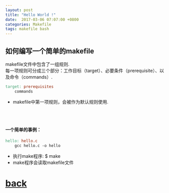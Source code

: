 ```yaml
---
layout: post
title: "Hello World !"
date:  2017-03-06 07:07:00 +0800
categories: Makefile
tags: makefile bash
---
```


## 如何编写一个简单的makefile
makefile文件中包含了一组规则.  
每一项规则可分成三个部分：工作目标（target）、必要条件（prerequisite）、以及命令（commands）.  
```makefile
target: prerequisites
	commands
```
* makefile中第一项规则，会被作为默认规则使用.

<br/>
<br/>

#### 一个简单的事例：
```makefile
hello: hello.c
	gcc hello.c -o hello
```
* 执行make程序:	$ make  
* make程序会读取makefile文件

# [back](/) 
